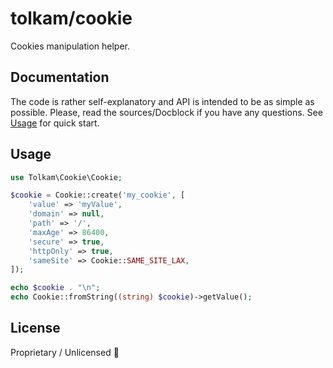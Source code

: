 # tolkam/cookie

Cookies manipulation helper.

## Documentation

The code is rather self-explanatory and API is intended to be as simple as possible. Please, read the sources/Docblock if you have any questions. See [Usage](#usage) for quick start.

## Usage

````php
use Tolkam\Cookie\Cookie;

$cookie = Cookie::create('my_cookie', [
    'value' => 'myValue',
    'domain' => null,
    'path' => '/',
    'maxAge' => 86400,
    'secure' => true,
    'httpOnly' => true,
    'sameSite' => Cookie::SAME_SITE_LAX,
]);

echo $cookie . "\n";
echo Cookie::fromString((string) $cookie)->getValue();
````

## License

Proprietary / Unlicensed 🤷
